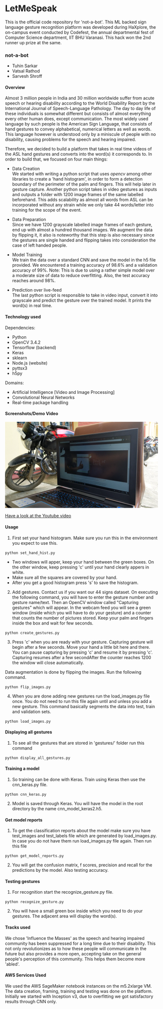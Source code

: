 # LetMeSpeak

This is the official code repository for 'not-a-bot'. This ML backed sign language gesture recognition platform was developed during HaXplore,  the on-campus event conducted by Codefest, the annual departmental fest of Computer Science department, IIT BHU Varanasi. This hack won the 2nd runner up prize at the same.

### not-a-bot

* Tuhin Sarkar
* Vatsal Rathod
* Sarvesh Shroff

#### Overview

Almost 3 million people in India and 30 million worldwide suffer from acute speech or hearing disability according to the World Disability Report by the International Journal of Speech-Language Pathology. The day to day life of these individuals is somewhat different but consists of almost everything every other human does, except communication. The most widely used language by such people is the American Sign Language, that consists of hand gestures to convey alphabetical, numerical letters as well as words. This language however is understood only by a miniscule of people with no disability, causing problems for the speech and hearing impaired. 

Therefore, we decided to build a platform that takes in real time videos of the ASL hand gestures and converts into the word(s) it corresponds to. In order to build that, we focused on four main things:

* Data Creation\
We started with writing a python script that uses *opencv* among other libraries to create a 'hand histogram', in order to form a detection boundary of the perimeter of the palm and fingers. This will help later in gesture capture. Another python script takes in video gestures as inputs and outputs a folder with 1200 image frames of the same labelled beforehand. This adds scalability as almost all words from ASL can be incorporated without any strain while we only take 44 words/letter into training for the scope of the event.

* Data Preparation\
Since we have 1200 grayscale labelled image frames of each gesture, end up with almost a hundred thousand images. We augment the data by flipping it, it also is noteworthy that this step is also necessary since the gestures are single handed and flipping takes into consideration the case of left handed people.

* Model Training\
We train the data over a standard CNN and save the model in the h5 file provided. We encountered a training accuracy of 98.6% and a validation accuracy of 99%. Note: This is due to using a rather simple model over a moderate size of data to reduce overfitting. Also, the test accuracy reaches around 98%.

* Prediction over live-feed\
The last python script is responsible to take in video input, convert it into grayscale and predict the gesture over the trained model. It prints the word(s) in real time.

#### Technology used

Dependencies:
* Python
* OpenCV 3.4.2
* Tensorflow (backend)
* Keras
* sklearn
* Node.js (website)
* pyttsx3
* h5py

Domains:
* Artificial Intelligence [Video and Image Processing]
* Convolutional Neural Networks
* Real-time package handling

#### Screenshots/Demo Video

![Best of Luck](/images/ss.png)

[Have a look at the Youtube video](https://youtu.be/v8Lo2EIrgHc)

#### Usage

1. First set your hand histogram. Make sure you run this in the environment you expect to use this. 

```python set_hand_hist.py```

* Two windows will apper, keep your hand between the green boxes. On the other window, keep pressing 'c' until your hand clearly appers in white.
* Make sure all the squares are covered by your hand.
* After you get a good histogram press 's' to save the histogram.

2. Add gestures. Contact us if you want our 44 signs dataset. On executing the following command, you will have to enter the gesture number and gesture name/text. Then an OpenCV window called "Capturing gestures" which will appear. In the webcam feed you will see a green window (inside which you will have to do your gesture) and a counter that counts the number of pictures stored. Keep your palm and fingers inside the box and wait for few seconds. 

```python create_gestures.py```   

3. Press 'c' when you are ready with your gesture. Capturing gesture will begin after a few seconds. Move your hand a little bit here and there. You can pause capturing by pressing 'c' and resume it by pressing 'c'. Capturing resumes after a few secondAfter the counter reaches 1200 the window will close automatically.

Data augmentation is done by flipping the images. Run the following command.

```python flip_images.py```

4. When you are done adding new gestures run the load_images.py file once. You do not need to run this file again until and unless you add a new gesture. This command basically segments the data into test, train and validation sets.

```python load_images.py```

#### Displaying all gestures
1. To see all the gestures that are stored in 'gestures/' folder run this command

```python display_all_gestures.py```

#### Training a model
1. So training can be done with Keras. Train using Keras then use the cnn_keras.py file.

```python cnn_keras.py```

2. Model is saved through Keras. You will have the model in the root directory by the name cnn_model_keras2.h5.

#### Get model reports
1. To get the classification reports about the model make sure you have test_images and test_labels file which are generated by load_images.py. In case you do not have them run load_images.py file again. Then run this file

```python get_model_reports.py```

2. You will get the confusion matrix, f scores, precision and recall for the predictions by the model. Also testing accuracy.

#### Testing gestures
1. For recognition start the recognize_gesture.py file.

```python recognize_gesture.py```

2. You will have a small green box inside which you need to do your gestures. The adjacent area will display the word(s).

#### Tracks used

We chose </b>'Influence the Masses'</b> as the speech and hearing impaired community has been suppressed for a long time due to their disability. This not only revolutionizes as to how these people will communicate in the future but also provides a more open, accepting take on the general people's perception of this community. This helps them become more 'abled'.

#### AWS Services Used

We used the AWS SageMaker notebook instances on the m5.2xlarge VM. The data creation, framing, training and testing was done on the platform. Initially we started with Inception v3, due to overfitting we got satisfactory results through CNN only.
